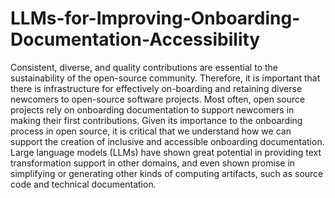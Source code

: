 # LLMs-for-Improving-Onboarding-Documentation-Accessibility
Consistent, diverse, and quality contributions are essential to the sustainability of the open-source community. Therefore, it is important that there is infrastructure for effectively on-boarding and retaining diverse newcomers to open-source software projects. 
Most often, open source projects rely on onboarding documentation to support newcomers in making their first contributions. 
Given its importance to the onboarding process in open source, it is critical that we understand how we can support the creation of inclusive and accessible onboarding documentation. 
Large language models (LLMs) have shown great potential in providing text transformation support in other domains, and even shown promise in simplifying or generating other kinds of computing artifacts, such as source code and technical documentation. 
